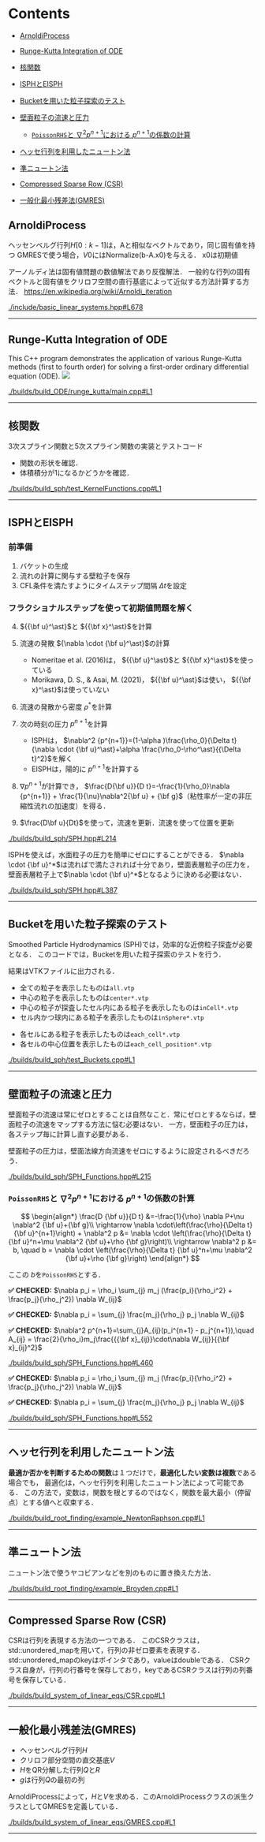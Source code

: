 # Contents

- [ArnoldiProcess](#ArnoldiProcess)

- [Runge-Kutta Integration of ODE](#Runge-Kutta-Integration-of-ODE)

- [核関数](#核関数)

- [ISPHとEISPH](#ISPHとEISPH)

- [Bucketを用いた粒子探索のテスト](#Bucketを用いた粒子探索のテスト)

- [壁面粒子の流速と圧力](#壁面粒子の流速と圧力)

    - [`PoissonRHS`と $`\nabla^2 p^{n+1}`$における $`p^{n+1}`$の係数の計算](#`PoissonRHS`と-$`\nabla^2-p^{n+1}`$における-$`p^{n+1}`$の係数の計算)

- [ヘッセ行列を利用したニュートン法](#ヘッセ行列を利用したニュートン法)

- [準ニュートン法](#準ニュートン法)

- [Compressed Sparse Row (CSR)](#Compressed-Sparse-Row-(CSR))

- [一般化最小残差法(GMRES)](#一般化最小残差法(GMRES))



## ArnoldiProcess
ヘッセンベルグ行列$`H[0:k-1]`$は，Aと相似なベクトルであり，同じ固有値を持つ
   GMRESで使う場合，$`V0`$にはNormalize(b-A.x0)を与える．
   x0は初期値

   アーノルディ法は固有値問題の数値解法であり反復解法．
   一般的な行列の固有ベクトルと固有値をクリロフ空間の直行基底によって近似する方法計算する方法．
   https://en.wikipedia.org/wiki/Arnoldi_iteration

[./include/basic_linear_systems.hpp#L678](./include/basic_linear_systems.hpp#L678)


 --- 
## Runge-Kutta Integration of ODE
This C++ program demonstrates the application of various Runge-Kutta methods (first to fourth order) for solving a first-order ordinary differential equation (ODE).
![](./builds/build_ODE/runge_kutta/rk.png)

[./builds/build_ODE/runge_kutta/main.cpp#L1](./builds/build_ODE/runge_kutta/main.cpp#L1)


 --- 
## 核関数
3次スプライン関数と5次スプライン関数の実装とテストコード
* 関数の形状を確認．
* 体積積分が1になるかどうかを確認．

[./builds/build_sph/test_KernelFunctions.cpp#L1](./builds/build_sph/test_KernelFunctions.cpp#L1)


 --- 
## ISPHとEISPH
### 前準備
1. バケットの生成
2. 流れの計算に関与する壁粒子を保存
3. CFL条件を満たすようにタイムステップ間隔 $`\Delta t`$を設定

### フラクショナルステップを使って初期値問題を解く
4. $`{{\bf u}^\ast}`$と $`{{\bf x}^\ast}`$を計算
5. 流速の発散 $`{\nabla \cdot {\bf u}^\ast}`$の計算

   - Nomeritae et al. (2016)は， $`{{\bf u}^\ast}`$と $`{{\bf x}^\ast}`$を使っている
   - Morikawa, D. S., & Asai, M. (2021)， $`{{\bf u}^\ast}`$は使い， $`{{\bf x}^\ast}`$は使っていない

6. 流速の発散から密度 $`{\rho}^\ast`$を計算
7. 次の時刻の圧力 $`p^{n+1}`$を計算
   - ISPHは， $`\nabla^2 {p^{n+1}}=(1-\alpha )\frac{\rho_0}{\Delta t}{\nabla \cdot {\bf u}^\ast}+\alpha \frac{\rho_0-\rho^\ast}{{\Delta t}^2}`$を解く
   - EISPHは，陽的に $`p^{n+1}`$を計算する
8. $`\nabla {p^{n+1}}`$が計算でき， $`\frac{D{\bf u}}{D t}=-\frac{1}{\rho_0}\nabla {p^{n+1}} + \frac{1}{\nu}\nabla^2{\bf u} + {\bf g}`$（粘性率が一定の非圧縮性流れの加速度）を得る．
9. $`\frac{D\bf u}{Dt}`$を使って，流速を更新．流速を使って位置を更新

[./builds/build_sph/SPH.hpp#L214](./builds/build_sph/SPH.hpp#L214)

ISPHを使えば，水面粒子の圧力を簡単にゼロにすることができる．
         $`\nabla \cdot {\bf u}^*`$は流ればで満たされれば十分であり，壁面表層粒子の圧力を，壁面表層粒子上で$`\nabla \cdot {\bf u}^*`$となるように決める必要はない．

[./builds/build_sph/SPH.hpp#L387](./builds/build_sph/SPH.hpp#L387)


 --- 
## Bucketを用いた粒子探索のテスト
Smoothed Particle Hydrodynamics (SPH)では，効率的な近傍粒子探査が必要となる．
このコードでは，Bucketを用いた粒子探索のテストを行う．

結果はVTKファイルに出力される．
   * 全ての粒子を表示したものは`all.vtp`
   * 中心の粒子を表示したものは`center*.vtp`
   * 中心の粒子が探査したセル内にある粒子を表示したものは`inCell*.vtp`
   * セル内かつ球内にある粒子を表示したものは`inSphere*.vtp`

   - 各セルにある粒子を表示したものは`each_cell*.vtp`
   - 各セルの中心位置を表示したものは`each_cell_position*.vtp`

[./builds/build_sph/test_Buckets.cpp#L1](./builds/build_sph/test_Buckets.cpp#L1)


 --- 
## 壁面粒子の流速と圧力
壁面粒子の流速は常にゼロとすることは自然なこと．常にゼロとするならば，壁面粒子の流速をマップする方法に悩む必要はない．
一方，壁面粒子の圧力は，各ステップ毎に計算し直す必要がある．

壁面粒子の圧力は，壁面法線方向流速をゼロにするように設定されるべきだろう．

[./builds/build_sph/SPH_Functions.hpp#L215](./builds/build_sph/SPH_Functions.hpp#L215)

### `PoissonRHS`と $`\nabla^2 p^{n+1}`$における $`p^{n+1}`$の係数の計算
$$
\begin{align*}
\frac{D {\bf u}}{D t} &=-\frac{1}{\rho} \nabla P+\nu \nabla^2 {\bf u}+{\bf g}\\
\rightarrow \nabla \cdot\left(\frac{\rho}{\Delta t} {\bf u}^{n+1}\right) + \nabla^2 p &= \nabla \cdot \left(\frac{\rho}{\Delta t} {\bf u}^n+\mu \nabla^2 {\bf u}+\rho {\bf g}\right)\\
\rightarrow \nabla^2 p &= b, \quad b = \nabla \cdot \left(\frac{\rho}{\Delta t} {\bf u}^n+\mu \nabla^2 {\bf u}+\rho {\bf g}\right)
\end{align*}
$$

ここの $`b`$を`PoissonRHS`とする．

**✅ CHECKED:** $`\nabla p_i = \rho_i \sum_{j} m_j (\frac{p_i}{\rho_i^2} + \frac{p_j}{\rho_j^2}) \nabla W_{ij}`$

**✅ CHECKED:** $`\nabla p_i = \sum_{j} \frac{m_j}{\rho_j} p_j \nabla W_{ij}`$

**✅ CHECKED:** $`\nabla^2 p^{n+1}=\sum_{j}A_{ij}(p_i^{n+1} - p_j^{n+1}),\quad A_{ij} = \frac{2}{\rho_i}m_j\frac{{{\bf x}_{ij}}\cdot\nabla W_{ij}}{{\bf x}_{ij}^2}`$

[./builds/build_sph/SPH_Functions.hpp#L460](./builds/build_sph/SPH_Functions.hpp#L460)

**✅ CHECKED:** $`\nabla p_i = \rho_i \sum_{j} m_j (\frac{p_i}{\rho_i^2} + \frac{p_j}{\rho_j^2}) \nabla W_{ij}`$

**✅ CHECKED:** $`\nabla p_i = \sum_{j} \frac{m_j}{\rho_j} p_j \nabla W_{ij}`$

[./builds/build_sph/SPH_Functions.hpp#L552](./builds/build_sph/SPH_Functions.hpp#L552)


 --- 
## ヘッセ行列を利用したニュートン法
**最適か否かを判断するための関数**は１つだけで，**最適化したい変数は複数**である場合でも，
最適化は，ヘッセ行列を利用したニュートン法によって可能である．
この方法で，変数は，関数を根とするのではなく，関数を最大最小（停留点）とする値へと収束する．

[./builds/build_root_finding/example_NewtonRaphson.cpp#L1](./builds/build_root_finding/example_NewtonRaphson.cpp#L1)


 --- 
## 準ニュートン法
ニュートン法で使うヤコビアンなどを別のものに置き換えた方法．

[./builds/build_root_finding/example_Broyden.cpp#L1](./builds/build_root_finding/example_Broyden.cpp#L1)


 --- 
## Compressed Sparse Row (CSR)
CSRは行列を表現する方法の一つである．
このCSRクラスは，std::unordered_mapを用いて，行列の非ゼロ要素を表現する．
std::unordered_mapのkeyはポインタであり，valueはdoubleである．
CSRクラス自身が，行列の行番号を保存しており，keyであるCSRクラスは行列の列番号を保存している．

[./builds/build_system_of_linear_eqs/CSR.cpp#L1](./builds/build_system_of_linear_eqs/CSR.cpp#L1)


 --- 
## 一般化最小残差法(GMRES)
- ヘッセンベルグ行列$`H`$
- クリロフ部分空間の直交基底$`V`$
- $`H`$をQR分解した行列$`Q`$と$`R`$
- $`g`$は行列$`Q`$の最初の列

ArnoldiProcessによって，$`H`$と$`V`$を求める．このArnoldiProcessクラスの派生クラスとしてGMRESを定義している．

[./builds/build_system_of_linear_eqs/GMRES.cpp#L1](./builds/build_system_of_linear_eqs/GMRES.cpp#L1)


 --- 
